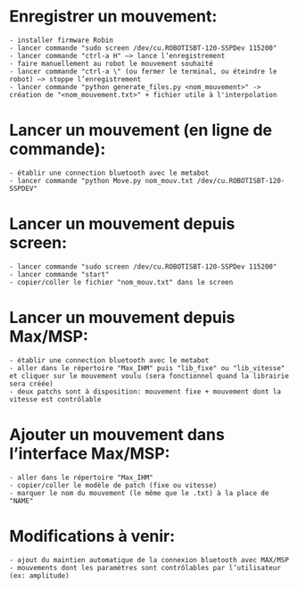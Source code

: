
Enregistrer un mouvement:
=========================
	- installer firmware Robin
	- lancer commande "sudo screen /dev/cu.ROBOTISBT-120-SSPDev 115200"
	- lancer commande "ctrl-a H" —> lance l’enregistrement
	- faire manuellement au robot le mouvement souhaité
	- lancer commande "ctrl-a \" (ou fermer le terminal, ou éteindre le robot) —> stoppe l’enregistrement
	- lancer commande "python generate_files.py <nom_mouvement>" -> création de "<nom_mouvement.txt>" + fichier utile à l'interpolation




Lancer un mouvement (en ligne de commande):
===========================================
    - établir une connection bluetooth avec le metabot
    - lancer commande "python Move.py nom_mouv.txt /dev/cu.ROBOTISBT-120-SSPDEV"
	



Lancer un mouvement depuis screen:
==================================
	- lancer commande "sudo screen /dev/cu.ROBOTISBT-120-SSPDev 115200"
	- lancer commande "start"
	- copier/coller le fichier "nom_mouv.txt" dans le screen




Lancer un mouvement depuis Max/MSP:
===================================
    - établir une connection bluetooth avec le metabot
    - aller dans le répertoire "Max_IHM" puis "lib_fixe" ou "lib_vitesse" et cliquer sur le mouvement voulu (sera fonctionnel quand la librairie sera créée)
    - deux patchs sont à disposition: mouvement fixe + mouvement dont la vitesse est contrôlable




Ajouter un mouvement dans l’interface Max/MSP:
==============================================
    - aller dans le répertoire "Max_IHM"
    - copier/coller le modèle de patch (fixe ou vitesse)
    - marquer le nom du mouvement (le même que le .txt) à la place de "NAME"




Modifications à venir:
======================
	- ajout du maintien automatique de la connexion bluetooth avec MAX/MSP
	- mouvements dont les paramètres sont contrôlables par l’utilisateur (ex: amplitude)
